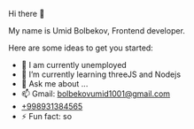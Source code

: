 Hi there 👋

My name is Umid Bolbekov, Frontend developer.

Here are some ideas to get you started:

- 🔭 I am currently unemployed
- 🌱 I’m currently learning threeJS and Nodejs
- 💬 Ask me about ...
- 📫 Gmail: bolbekovumid1001@gmail.com
- <a href = "tel:+998931384565" >+998931384565 </a>
- ⚡ Fun fact: so


